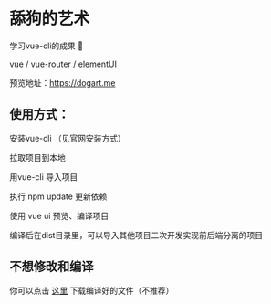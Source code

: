 # 舔狗的艺术
学习vue-cli的成果 🥝

vue / vue-router / elementUI

预览地址：https://dogart.me

## 使用方式：

安装vue-cli （见官网安装方式）

拉取项目到本地

用vue-cli 导入项目

执行 npm update 更新依赖

使用 vue ui 预览、编译项目

编译后在dist目录里，可以导入其他项目二次开发实现前后端分离的项目

## 不想修改和编译

你可以点击 [这里](https://github.com/coolseamonster/dogartvue/releases/download/zip/dist.zip) 下载编译好的文件（不推荐）
